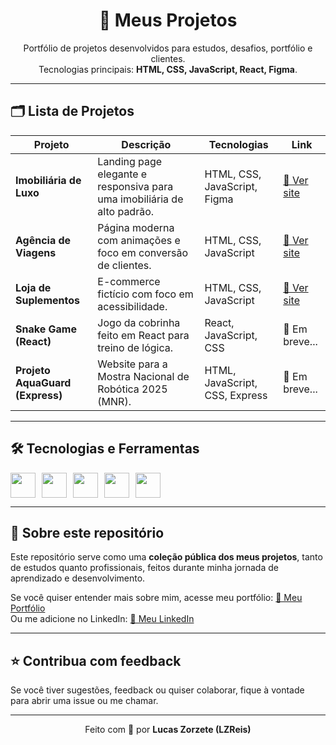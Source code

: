 <h1 align="center">🚀 Meus Projetos</h1>

<p align="center">
  Portfólio de projetos desenvolvidos para estudos, desafios, portfólio e clientes.<br/>
  Tecnologias principais: <strong>HTML, CSS, JavaScript, React, Figma</strong>.
</p>

---

## 🗂️ Lista de Projetos

| Projeto | Descrição | Tecnologias | Link |
|---------|-----------|--------------|------|
| **Imobiliária de Luxo** | Landing page elegante e responsiva para uma imobiliária de alto padrão. | HTML, CSS, JavaScript, Figma | [🔗 Ver site](https://apartbrain.netlify.app/) |
| **Agência de Viagens** | Página moderna com animações e foco em conversão de clientes. | HTML, CSS, JavaScript | [🔗 Ver site](https://mktravel-agency.netlify.app/) |
| **Loja de Suplementos** | E-commerce fictício com foco em acessibilidade. | HTML, CSS, JavaScript | [🔗 Ver site](https://suplegym.netlify.app/) |
| **Snake Game (React)** | Jogo da cobrinha feito em React para treino de lógica. | React, JavaScript, CSS | 🔗 Em breve... |
| **Projeto AquaGuard (Express)** | Website para a Mostra Nacional de Robótica 2025 (MNR). | HTML, JavaScript, CSS, Express | 🔗 Em breve... |

---

## 🛠️ Tecnologias e Ferramentas

<div style="display: flex; gap: 10px;">
<img src="https://cdn.jsdelivr.net/gh/devicons/devicon/icons/html5/html5-original.svg" width="40"/>
<img src="https://cdn.jsdelivr.net/gh/devicons/devicon/icons/css3/css3-original.svg" width="40"/>
<img src="https://cdn.jsdelivr.net/gh/devicons/devicon/icons/javascript/javascript-original.svg" width="40"/>
<img src="https://cdn.jsdelivr.net/gh/devicons/devicon/icons/react/react-original.svg" width="40"/>
<img src="https://cdn.jsdelivr.net/gh/devicons/devicon/icons/figma/figma-original.svg" width="40"/>
</div>

---

## 📄 Sobre este repositório

Este repositório serve como uma **coleção pública dos meus projetos**, tanto de estudos quanto profissionais, feitos durante minha jornada de aprendizado e desenvolvimento.

Se você quiser entender mais sobre mim, acesse meu portfólio: [🔗 Meu Portfólio](https://seuportfolio.com)  
Ou me adicione no LinkedIn: [🔗 Meu LinkedIn](https://linkedin.com/in/seuperfil)

---

## ⭐ Contribua com feedback

Se você tiver sugestões, feedback ou quiser colaborar, fique à vontade para abrir uma issue ou me chamar.

---

<p align="center">
  Feito com 💙 por <strong>Lucas Zorzete (LZReis)</strong>
</p>
